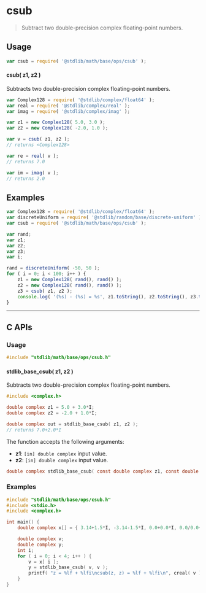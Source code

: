 <!--

@license Apache-2.0

Copyright (c) 2018 The Stdlib Authors.

Licensed under the Apache License, Version 2.0 (the "License");
you may not use this file except in compliance with the License.
You may obtain a copy of the License at

   http://www.apache.org/licenses/LICENSE-2.0

Unless required by applicable law or agreed to in writing, software
distributed under the License is distributed on an "AS IS" BASIS,
WITHOUT WARRANTIES OR CONDITIONS OF ANY KIND, either express or implied.
See the License for the specific language governing permissions and
limitations under the License.

-->

# csub

> Subtract two double-precision complex floating-point numbers.

<section class="intro">

</section>

<!-- /.intro -->

<section class="usage">

## Usage

```javascript
var csub = require( '@stdlib/math/base/ops/csub' );
```

#### csub( z1, z2 )

Subtracts two double-precision complex floating-point numbers.

```javascript
var Complex128 = require( '@stdlib/complex/float64' );
var real = require( '@stdlib/complex/real' );
var imag = require( '@stdlib/complex/imag' );

var z1 = new Complex128( 5.0, 3.0 );
var z2 = new Complex128( -2.0, 1.0 );

var v = csub( z1, z2 );
// returns <Complex128>

var re = real( v );
// returns 7.0

var im = imag( v );
// returns 2.0
```

</section>

<!-- /.usage -->

<section class="examples">

## Examples

<!-- eslint no-undef: "error" -->

```javascript
var Complex128 = require( '@stdlib/complex/float64' );
var discreteUniform = require( '@stdlib/random/base/discrete-uniform' ).factory;
var csub = require( '@stdlib/math/base/ops/csub' );

var rand;
var z1;
var z2;
var z3;
var i;

rand = discreteUniform( -50, 50 );
for ( i = 0; i < 100; i++ ) {
    z1 = new Complex128( rand(), rand() );
    z2 = new Complex128( rand(), rand() );
    z3 = csub( z1, z2 );
    console.log( '(%s) - (%s) = %s', z1.toString(), z2.toString(), z3.toString() );
}
```

</section>

<!-- /.examples -->

<!-- C interface documentation. -->

* * *

<section class="c">

## C APIs

<!-- Section to include introductory text. Make sure to keep an empty line after the intro `section` element and another before the `/section` close. -->

<section class="intro">

</section>

<!-- /.intro -->

<!-- C usage documentation. -->

<section class="usage">

### Usage

```c
#include "stdlib/math/base/ops/csub.h"
```

#### stdlib_base_csub( z1, z2 )

Subtracts two double-precision complex floating-point numbers.

```c
#include <complex.h>

double complex z1 = 5.0 + 3.0*I;
double complex z2 = -2.0 + 1.0*I;

double complex out = stdlib_base_csub( z1, z2 );
// returns 7.0+2.0*I
```

The function accepts the following arguments:

-   **z1**: `[in] double complex` input value.
-   **z2**: `[in] double complex` input value.

```c
double complex stdlib_base_csub( const double complex z1, const double complex z2 );
```

</section>

<!-- /.usage -->

<!-- C API usage notes. Make sure to keep an empty line after the `section` element and another before the `/section` close. -->

<section class="notes">

</section>

<!-- /.notes -->

<!-- C API usage examples. -->

<section class="examples">

### Examples

```c
#include "stdlib/math/base/ops/csub.h"
#include <stdio.h>
#include <complex.h>

int main() {
    double complex x[] = { 3.14+1.5*I, -3.14-1.5*I, 0.0+0.0*I, 0.0/0.0+0.0/0.0*I };

    double complex v;
    double complex y;
    int i;
    for ( i = 0; i < 4; i++ ) {
        v = x[ i ];
        y = stdlib_base_csub( v, v );
        printf( "z = %lf + %lfi\ncsub(z, z) = %lf + %lfi\n", creal( v ), cimag( v ), creal( y ), cimag( y ) );
    }
}
```

</section>

<!-- /.examples -->

</section>

<!-- /.c -->

<!-- Section for related `stdlib` packages. Do not manually edit this section, as it is automatically populated. -->

<section class="related">

</section>

<!-- /.related -->

<!-- Section for all links. Make sure to keep an empty line after the `section` element and another before the `/section` close. -->

<section class="links">

</section>

<!-- /.links -->
